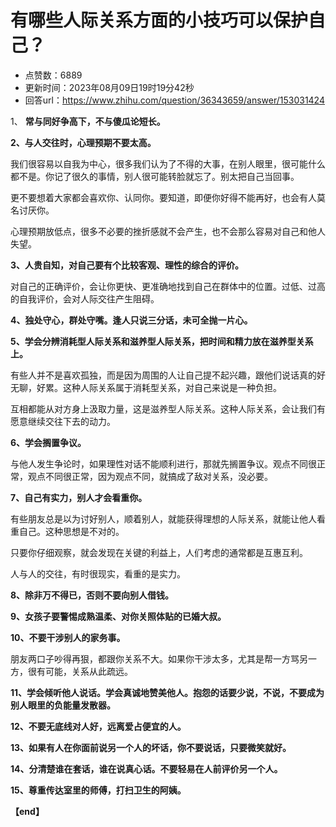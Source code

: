 # 有哪些人际关系方面的小技巧可以保护自己？
- 点赞数：6889
- 更新时间：2023年08月09日19时19分42秒
- 回答url：https://www.zhihu.com/question/36343659/answer/153031424
<body>
 <p data-pid="rSqYeeLe">1、 <b>常与同好争高下，不与傻瓜论短长。</b></p>
 <p data-pid="XDt666ES"><b>2、与人交往时，心理预期不要太高。</b></p>
 <p data-pid="3mciEPZn">我们很容易以自我为中心，很多我们认为了不得的大事，在别人眼里，很可能什么都不是。你记了很久的事情，别人很可能转脸就忘了。别太把自己当回事。</p>
 <p data-pid="BXG9M1ZK">更不要想着大家都会喜欢你、认同你。要知道，即便你好得不能再好，也会有人莫名讨厌你。</p>
 <p data-pid="uOpN-xfc">心理预期放低点，很多不必要的挫折感就不会产生，也不会那么容易对自己和他人失望。</p>
 <p data-pid="8Um50vTt"><b>3、人贵自知，对自己要有个比较客观、理性的综合的评价。</b></p>
 <p data-pid="doMvIbC-">对自己的正确评价，会让你更快、更准确地找到自己在群体中的位置。过低、过高的自我评价，会对人际交往产生阻碍。</p>
 <p data-pid="hTk89PVy"><b>4、独处守心，群处守嘴。逢人只说三分话，未可全抛一片心。</b></p>
 <p data-pid="264bZxbm"><b>5、学会分辨消耗型人际关系和滋养型人际关系，把时间和精力放在滋养型关系上。</b></p>
 <p data-pid="iZwxSIsz">有些人并不是喜欢孤独，而是因为周围的人让自己提不起兴趣，跟他们说话真的好无聊，好累。这种人际关系属于消耗型关系，对自己来说是一种负担。</p>
 <p data-pid="5jsszVW3">互相都能从对方身上汲取力量，这是滋养型人际关系。这种人际关系，会让我们有愿意继续交往下去的动力。</p>
 <p data-pid="5khePuq6"><b>6、学会搁置争议。</b></p>
 <p data-pid="1CrGlzK3">与他人发生争论时，如果理性对话不能顺利进行，那就先搁置争议。观点不同很正常，观点不同很正常，因为观点不同，就搞成了敌对关系，没必要。</p>
 <p data-pid="Yh1qJhJZ"><b>7、自己有实力，别人才会看重你。</b></p>
 <p data-pid="Zep950ga">有些朋友总是以为讨好别人，顺着别人，就能获得理想的人际关系，就能让他人看重自己。这种思想是不对的。</p>
 <p data-pid="70pgCevH">只要你仔细观察，就会发现在关键的利益上，人们考虑的通常都是互惠互利。</p>
 <p data-pid="mLOO2Ecv">人与人的交往，有时很现实，看重的是实力。</p>
 <p data-pid="fFw_uXbg"><b>8、除非万不得已，否则不要向别人借钱。</b></p>
 <p data-pid="Uu8Y_aNN"><b>9、女孩子要警惕成熟温柔、对你关照体贴的已婚大叔。</b></p><a data-draft-node="block" data-draft-type="ad-link-card" data-ad-id="fee_3998813f0bc325b2908efe90277c2810"></a>
 <p data-pid="2UgYZBVp"><b>10、不要干涉别人的家务事。</b></p>
 <p data-pid="m5MprZEp">朋友两口子吵得再狠，都跟你关系不大。如果你干涉太多，尤其是帮一方骂另一方，很有可能，关系从此疏远。</p>
 <p data-pid="s-PY6h5H"><b>11、学会倾听他人说话。学会真诚地赞美他人。抱怨的话要少说，不说，不要成为别人眼里的负能量发散器。</b></p>
 <p data-pid="Uqs7VPnk"><b>12、不要无底线对人好，远离爱占便宜的人。</b></p>
 <p data-pid="qqPdmoMB"><b>13、如果有人在你面前说另一个人的坏话，你不要说话，只要微笑就好。</b></p>
 <p data-pid="O6CFWEn1"><b>14、分清楚谁在套话，谁在说真心话。不要轻易在人前评价另一个人。</b></p>
 <p data-pid="v5j2lNW6"><b>15、尊重传达室里的师傅，打扫卫生的阿姨。</b></p>
 <p data-pid="uPQ_RlPU"><b>【end】</b></p>
</body>